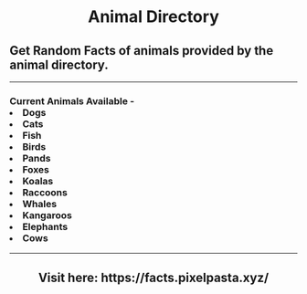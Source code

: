 <center> <h1> Animal Directory </h1> </center>
<h2> Get Random Facts of animals provided by the animal directory. </h2> 
<hr> <h3>
Current Animals Available - 
<li> Dogs
<li> Cats
<li> Fish
<li> Birds
<li> Pands
<li> Foxes
<li> Koalas
<li> Raccoons
<li> Whales
<li> Kangaroos
<li> Elephants
<li> Cows
</h3>
<hr>
<center> <h2> Visit here: https://facts.pixelpasta.xyz/ </h2>